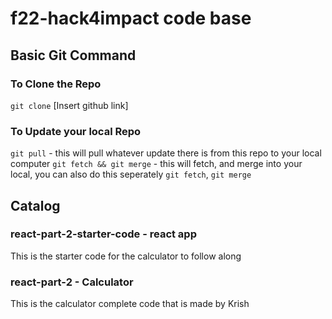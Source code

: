 # f22-hack4impact code base 

## Basic Git Command 
### To Clone the Repo 
`git clone` [Insert github link]

### To Update your local Repo 
`git pull` - this will pull whatever update there is from this repo to your local computer 
`git fetch && git merge` - this will fetch, and merge into your local, you can also do this seperately `git fetch`, `git merge`

## Catalog

### react-part-2-starter-code - react app
This is the starter code for the calculator to follow along

### react-part-2 - Calculator
This is the calculator complete code that is made by Krish 
